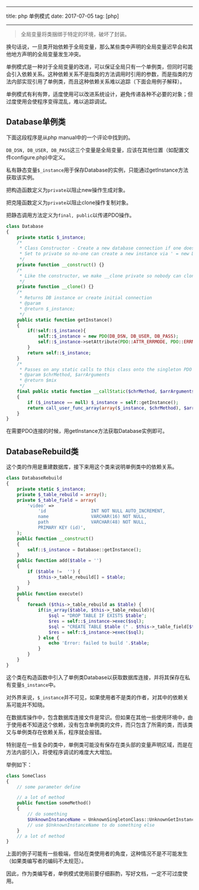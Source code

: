 
---

title: php 单例模式
date: 2017-07-05
tag: [php]

---

> 全局变量将类捆绑于特定的环境，破坏了封装。

换句话说，一旦类开始依赖于全局变量，那么某些类中声明的全局变量迟早会和其他地方声明的全局变量发生冲突。

单例模式是一种对于全局变量的改进，可以保证全局只有一个单例类，但同时可能会引入依赖关系。这种依赖关系不是指类的方法调用时引用的参数，而是指类的方法内部实现引用了单例类，而且这种依赖关系难以追踪（下面会用例子解释）。

单例模式有利有弊，适度使用可以改进系统设计，避免传递各种不必要的对象；但过度使用会使程序变得混乱，难以追踪调试。

## Database单例类

下面这段程序是从php manual中的一个评论中找到的。

`DB_DSN, DB_USER, DB_PASS`这三个变量是全局变量，应该在其他位置（如配置文件configure.php)中定义。

私有静态变量`$_instance`用于保存Database的实例，只能通过getInstance方法获取该实例。

把构造函数定义为`private`以阻止new操作生成对象。

把克隆函数定义为`private`以阻止clone操作复制对象。

把静态调用方法定义为`final, public`以传递PDO操作。

```php
class Database
{
    private static $_instance;
    /*
     * Class Constructor - Create a new database connection if one doesn't exist
     * Set to private so no-one can create a new instance via ' = new DB();'
     */
    private function __construct() {}
    /*
     * Like the constructor, we make __clone private so nobody can clone the instance
     */
    private function __clone() {}
    /*
     * Returns DB instance or create initial connection
     * @param
     * @return $_instance;
     */
    public static function getInstance()
    {
        if(!self::$_instance){
            self::$_instance = new PDO(DB_DSN, DB_USER, DB_PASS);
            self::$_instance->setAttribute(PDO::ATTR_ERRMODE, PDO::ERRMODE_EXCEPTION);
        }
        return self::$_instance;
    }
    /*
     * Passes on any static calls to this class onto the singleton PDO instance
     * @param $chrMethod, $arrArguments
     * @return $mix
     */
    final public static function __callStatic($chrMethod, $arrArguments)
    {
        if ($_instance == null) $_instance = self::getInstance();
        return call_user_func_array(array($_instance, $chrMethod), $arrArguments);
    }
}
```

在需要PDO连接的时候，用getInstance方法获取Database实例即可。

## DatabaseRebuild类

这个类的作用是重建数据库，接下来用这个类来说明单例类中的依赖关系。

```php
class DatabaseRebuild
{
    private static $_instance;
    private $_table_rebuild = array();
    private $_table_field = array(
        'video' =>
            'id                 INT NOT NULL AUTO_INCREMENT,
            name                VARCHAR(16) NOT NULL,
            path                VARCHAR(48) NOT NULL,
            PRIMARY KEY (id)',
    );
    public function __construct()
    {
        self::$_instance = Database::getInstance();
    }
    public function add($table = '')
    {
        if ($table !=  '') {
            $this->_table_rebuild[] = $table;
        }
    }
    public function execute()
    {
        foreach ($this->_table_rebuild as $table) {
            if(in_array($table, $this->_table_rebuild)){
                $sql = "DROP TABLE IF EXISTS $table";
                $res = self::$_instance->exec($sql);
                $sql = "CREATE TABLE $table (" . $this->_table_field[$table] . ") ENGINE=InnoDB DEFAULT CHARSET=utf8";
                $res = self::$_instance->exec($sql);
            } else {
                echo 'Error: failed to build '.$table;
            }
        }
    }
}
```

这个类在构造函数中引入了单例类Database以获取数据库连接，并将其保存在私有变量`$_instance`中。

对外界来说，`$_instance`并不可见，如果使用者不是类的作者，对其中的依赖关系可能并不知晓。

在数据库操作中，包含数据库连接文件是常识。但如果在其他一些使用环境中，由于使用者不知道这个依赖，没有包含单例类的文件，而只包含了所需的类，而该类又与单例类存在依赖关系，程序就会报错。

特别是在一些复杂的类中，单例类可能没有保存在类头部的变量声明区域，而是在方法内部引入，将使程序调试的难度大大增加。

举例如下：

```php
class SomeClass
{
    // some parameter define

    // a lot of method
    public function someMethod()
    {
        // do something
        $UnknownInstanceName = UnknownSingletonClass::UnknownGetInstanceMethod();
        // use $UnknownInstanceName to do something else
    }
    // a lot of method
}
```

上面的例子可能有一些极端，但站在类使用者的角度，这种情况不是不可能发生（如果类编写者的编码不太规范）。

因此，作为类编写者，单例模式使用前要仔细斟酌，写好文档，一定不可过度使用。
